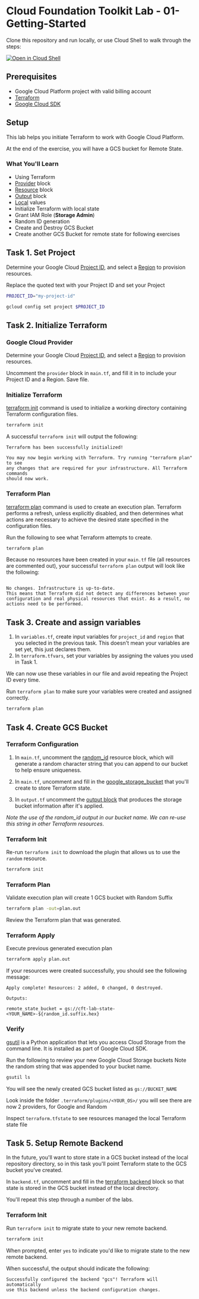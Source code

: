
# Cloud Foundation Toolkit Lab - 01-Getting-Started
Clone this repository and run locally, or use Cloud Shell to walk through the steps:

[![Open in Cloud Shell](https://gstatic.com/cloudssh/images/open-btn.svg)](https://ssh.cloud.google.com/cloudshell/editor?cloudshell_git_repo=https%3A%2F%2Fgithub.com%2Fterraform-google-modules%2Fcloud-foundation-training&cloudshell_git_branch=master&cloudshell_open_in_editor=main.tf&cloudshell_working_dir=terraform&cloudshell_tutorial=..%2Ftutorials%2F01-setup-backend.md)

## Prerequisites
* Google Cloud Platform project with valid billing account
* [Terraform](https://learn.hashicorp.com/terraform/getting-started/install.html)
* [Google Cloud SDK](https://cloud.google.com/sdk/install)

## Setup
This lab helps you initiate Terraform to work with Google Cloud Platform.

At the end of the exercise, you will have a GCS bucket for Remote State.

### What You'll Learn
* Using Terraform
* [Provider](https://www.terraform.io/docs/configuration/providers.html) block
* [Resource](https://www.terraform.io/docs/configuration/resources.html) block
* [Output](https://www.terraform.io/docs/configuration/outputs.html) block
* [Local](https://www.terraform.io/docs/configuration/locals.html) values
* Initialize Terraform with local state
* Grant IAM Role (**Storage Admin**)
* Random ID generation
* Create and Destroy GCS Bucket
* Create another GCS Bucket for remote state for following exercises

## Task 1. Set Project
Determine your Google Cloud [Project ID](https://cloud.google.com/sdk/gcloud/reference/projects/list), and select a [Region](https://cloud.google.com/compute/docs/regions-zones/#available) to provision resources.

Replace the quoted text with your Project ID and set your Project
```bash
PROJECT_ID="my-project-id"
```
```bash
gcloud config set project $PROJECT_ID
```

## Task 2. Initialize Terraform

### Google Cloud Provider
Determine your Google Cloud [Project ID](https://cloud.google.com/sdk/gcloud/reference/projects/list), and select a [Region](https://cloud.google.com/compute/docs/regions-zones/#available) to provision resources.

Uncomment the `provider` block in `main.tf`, and fill it in to include your Project ID and a Region. Save file.

### Initialize Terraform
[terraform init](https://www.terraform.io/docs/commands/init.html) command is used to initialize a working directory containing Terraform configuration files.

```bash
terraform init
```

A successful `terraform init` will output the following:
```
Terraform has been successfully initialized!

You may now begin working with Terraform. Try running "terraform plan" to see
any changes that are required for your infrastructure. All Terraform commands
should now work.
```

###  Terraform Plan
[terraform plan](https://www.terraform.io/docs/commands/plan.html) command is used to create an execution plan. Terraform performs a refresh, unless explicitly disabled, and then determines what actions are necessary to achieve the desired state specified in the configuration files.

Run the following to see what Terraform attempts to create.
```bash
terraform plan
```

Because no resources have been created in your `main.tf` file (all resources are commented out), your successful `terraform plan` output will look like the following:
```

No changes. Infrastructure is up-to-date.
This means that Terraform did not detect any differences between your
configuration and real physical resources that exist. As a result, no
actions need to be performed.
```

## Task 3. Create and assign variables
1. In `variables.tf`, create input variables for `project_id` and `region` that you selected in the previous task. This doesn't mean your variables are set yet, this just declares them.
2. In `terraform.tfvars`, set your variables by assigning the values you used in Task 1.

We can now use these variables in our file and avoid repeating the Project ID every time.

Run `terraform plan` to make sure your variables were created and assigned correctly.
```bash
terraform plan
```

## Task 4. Create GCS Bucket

### Terraform Configuration
1. In `main.tf`, uncomment the [random_id](https://www.terraform.io/docs/providers/random/r/id.html) resource block, which will generate a random character string that you can append to our bucket to help ensure uniqueness.

2. In `main.tf`, uncomment and fill in the [google_storage_bucket](https://www.terraform.io/docs/providers/google/r/storage_bucket.html) that you'll create to store Terraform state.

3. In `output.tf` uncomment the [output block](https://www.terraform.io/docs/configuration/outputs.html) that produces the storage bucket information after it's applied.

*Note the use of the random_id output in our bucket name. We can re-use this string in other Terraform resources*.

### Terraform Init
Re-run `terraform init` to download the plugin that allows us to use the `random` resource.

```bash
terraform init
```

### Terraform Plan
Validate execution plan will create 1 GCS bucket with Random Suffix

```bash
terraform plan -out=plan.out
```

Review the Terraform plan that was generated.

### Terraform Apply
Execute previous generated execution plan

```bash
terraform apply plan.out
```

If your resources were created successfully, you should see the following message:
```
Apply complete! Resources: 2 added, 0 changed, 0 destroyed.

Outputs:

remote_state_bucket = gs://cft-lab-state-<YOUR_NAME>-${random_id.suffix.hex}
```

### Verify
[gsutil](https://cloud.google.com/storage/docs/gsutil) is a Python application that lets you access Cloud Storage from the command line. It is installed as part of Google Cloud SDK.

Run the following to review your new Google Cloud Storage buckets Note the random string that was appended to your bucket name.

```bash
gsutil ls
```

You will see the newly created GCS bucket listed as `gs://BUCKET_NAME`

Look inside the folder `.terraform/plugins/<YOUR_OS>/` you will see there are now 2 providers, for Google and Random

Inspect `terraform.tfstate` to see resources managed the local Terraform state file

## Task 5. Setup Remote Backend
In the future, you'll want to store state in a GCS bucket instead of the local repository directory, so in this task you'll point Terraform state to the GCS bucket you've created.

In `backend.tf`, uncomment and fill in the [terraform backend](https://www.terraform.io/docs/backends/types/gcs.html) block so that state is stored in the GCS bucket instead of the local directory.

You'll repeat this step through a number of the labs.

### Terraform Init
Run `terraform init` to migrate state to your new remote backend.

```bash
terraform init
```

When prompted, enter `yes` to indicate you'd like to migrate state to the new remote backend.

When successful, the output should indicate the following:
```
Successfully configured the backend "gcs"! Terraform will automatically
use this backend unless the backend configuration changes.
```
